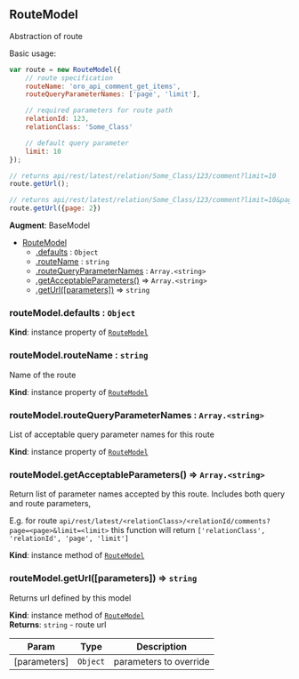 <a name="module_RouteModel"></a>
## RouteModel
Abstraction of routeBasic usage:```javascriptvar route = new RouteModel({    // route specification    routeName: 'oro_api_comment_get_items',    routeQueryParameterNames: ['page', 'limit'],    // required parameters for route path    relationId: 123,    relationClass: 'Some_Class'    // default query parameter    limit: 10});// returns api/rest/latest/relation/Some_Class/123/comment?limit=10route.getUrl();// returns api/rest/latest/relation/Some_Class/123/comment?limit=10&page=2route.getUrl({page: 2})```

**Augment**: BaseModel  

* [RouteModel](#module_RouteModel)
  * [.defaults](#module_RouteModel#defaults) : <code>Object</code>
  * [.routeName](#module_RouteModel#routeName) : <code>string</code>
  * [.routeQueryParameterNames](#module_RouteModel#routeQueryParameterNames) : <code>Array.&lt;string&gt;</code>
  * [.getAcceptableParameters()](#module_RouteModel#getAcceptableParameters) ⇒ <code>Array.&lt;string&gt;</code>
  * [.getUrl([parameters])](#module_RouteModel#getUrl) ⇒ <code>string</code>

<a name="module_RouteModel#defaults"></a>
### routeModel.defaults : <code>Object</code>
**Kind**: instance property of <code>[RouteModel](#module_RouteModel)</code>  
<a name="module_RouteModel#routeName"></a>
### routeModel.routeName : <code>string</code>
Name of the route

**Kind**: instance property of <code>[RouteModel](#module_RouteModel)</code>  
<a name="module_RouteModel#routeQueryParameterNames"></a>
### routeModel.routeQueryParameterNames : <code>Array.&lt;string&gt;</code>
List of acceptable query parameter names for this route

**Kind**: instance property of <code>[RouteModel](#module_RouteModel)</code>  
<a name="module_RouteModel#getAcceptableParameters"></a>
### routeModel.getAcceptableParameters() ⇒ <code>Array.&lt;string&gt;</code>
Return list of parameter names accepted by this route.Includes both query and route parameters,E.g. for route `api/rest/latest/<relationClass>/<relationId/comments?page=<page>&limit=<limit>`this function will return `['relationClass', 'relationId', 'page', 'limit']`

**Kind**: instance method of <code>[RouteModel](#module_RouteModel)</code>  
<a name="module_RouteModel#getUrl"></a>
### routeModel.getUrl([parameters]) ⇒ <code>string</code>
Returns url defined by this model

**Kind**: instance method of <code>[RouteModel](#module_RouteModel)</code>  
**Returns**: <code>string</code> - route url  

| Param | Type | Description |
| --- | --- | --- |
| [parameters] | <code>Object</code> | parameters to override |

